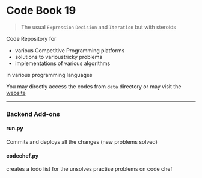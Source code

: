 # Code Book 19

> The usual `Expression` `Decision` and `Iteration` but with steroids

Code Repository for 

* various Competitive Programming platforms
* solutions to varioustricky problems
* implementations of various algorithms

in various programming languages

You may directly access the codes from `data` directory or may visit the [website](https://codebook19.surge.sh)
___
### Backend Add-ons

#### run.py
Commits and deploys all the changes (new problems solved)

#### codechef.py
creates a todo list for the unsolves practise problems on code chef 